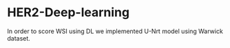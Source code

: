 # HER2-Deep-learning
In order to score WSI using DL we implemented U-Nrt model using Warwick dataset. 
